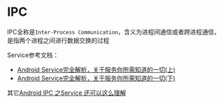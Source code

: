 # IPC

IPC全称是`Inter-Process Communication`，含义为进程间通信或者跨进程通信，是指两个进程之间进行数据交换的过程





Service参考文档：

+ [Android Service完全解析，关于服务你所需知道的一切(上)](https://blog.csdn.net/guolin_blog/article/details/11952435)
+ [Android Service完全解析，关于服务你所需知道的一切(下)](https://blog.csdn.net/guolin_blog/article/details/9797169)



其它[Android IPC 之Service 还可以这么理解](https://www.jianshu.com/p/f5e08b06bf7a)





